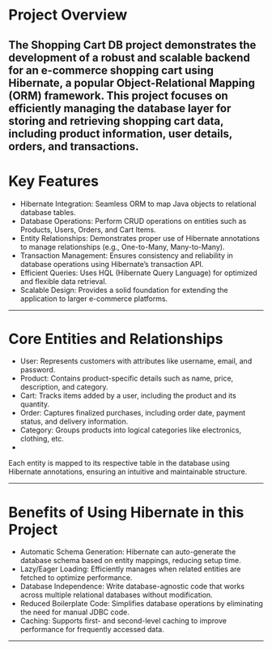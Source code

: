 
# Project Overview

The Shopping Cart DB project demonstrates the development of a robust and scalable backend for an e-commerce shopping cart using Hibernate, a popular Object-Relational Mapping (ORM) framework. 
This project focuses on efficiently managing the database layer for storing and retrieving shopping cart data, including product information, user details, orders, and transactions.
---

# Key Features

- Hibernate Integration: Seamless ORM to map Java objects to relational database tables.
- Database Operations: Perform CRUD operations on entities such as Products, Users, Orders, and Cart Items.
- Entity Relationships: Demonstrates proper use of Hibernate annotations to manage relationships (e.g., One-to-Many, Many-to-Many).
- Transaction Management: Ensures consistency and reliability in database operations using Hibernate’s transaction API.
- Efficient Queries: Uses HQL (Hibernate Query Language) for optimized and flexible data retrieval.
- Scalable Design: Provides a solid foundation for extending the application to larger e-commerce platforms.

---

# Core Entities and Relationships

* User:  Represents customers with attributes like username, email, and password.
* Product: Contains product-specific details such as name, price, description, and category.
* Cart: Tracks items added by a user, including the product and its quantity.
* Order: Captures finalized purchases, including order date, payment status, and delivery information.
* Category: Groups products into logical categories like electronics, clothing, etc.
* 
Each entity is mapped to its respective table in the database using Hibernate annotations, ensuring an intuitive and maintainable structure.

---

# Benefits of Using Hibernate in this Project
- Automatic Schema Generation: Hibernate can auto-generate the database schema based on entity mappings, reducing setup time.
- Lazy/Eager Loading: Efficiently manages when related entities are fetched to optimize performance.
- Database Independence: Write database-agnostic code that works across multiple relational databases without modification.
- Reduced Boilerplate Code: Simplifies database operations by eliminating the need for manual JDBC code.
- Caching: Supports first- and second-level caching to improve performance for frequently accessed data.
---
